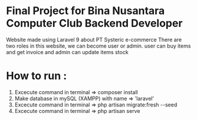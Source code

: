 # Final Project for Bina Nusantara Computer Club Backend Developer

Website made using Laravel 9 about PT Systeric e-commerce
There are two roles in this website, we can become user or admin.
user can buy items and get invoice and admin can update items stock

# How to run :
1. Excecute command in terminal => composer install
2. Make database in mySQL (XAMPP) with name => 'laravel'
3. Excecute command in terminal => php artisan migrate:fresh --seed
4. Excecute command in terminal => php artisan serve
